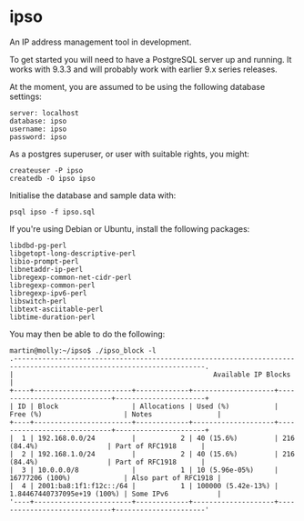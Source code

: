 ipso
====

An IP address management tool in development.

To get started you will need to have a PostgreSQL server up and running.  It
works with 9.3.3 and will probably work with earlier 9.x series releases.

At the moment, you are assumed to be using the following database settings:

    server: localhost
    database: ipso
    username: ipso
    password: ipso

As a postgres superuser, or user with suitable rights, you might:

    createuser -P ipso
    createdb -O ipso ipso

Initialise the database and sample data with:

    psql ipso -f ipso.sql

If you're using Debian or Ubuntu, install the following packages:

    libdbd-pg-perl
    libgetopt-long-descriptive-perl
    libio-prompt-perl
    libnetaddr-ip-perl
    libregexp-common-net-cidr-perl
    libregexp-common-perl
    libregexp-ipv6-perl
    libswitch-perl
    libtext-asciitable-perl
    libtime-duration-perl

You may then be able to do the following:

    martin@molly:~/ipso$ ./ipso_block -l
    .---------------------------------------------------------------------------------------------------------------------.
    |                                                 Available IP Blocks                                                 |
    +----+------------------------+-------------+--------------------+-----------------------------+----------------------+
    | ID | Block                  | Allocations | Used (%)           | Free (%)                    | Notes                |
    +----+------------------------+-------------+--------------------+-----------------------------+----------------------+
    |  1 | 192.168.0.0/24         |           2 | 40 (15.6%)         | 216 (84.4%)                 | Part of RFC1918      |
    |  2 | 192.168.1.0/24         |           2 | 40 (15.6%)         | 216 (84.4%)                 | Part of RFC1918      |
    |  3 | 10.0.0.0/8             |           1 | 10 (5.96e-05%)     | 16777206 (100%)             | Also part of RFC1918 |
    |  4 | 2001:ba8:1f1:f12c::/64 |           1 | 100000 (5.42e-13%) | 1.84467440737095e+19 (100%) | Some IPv6            |
    '----+------------------------+-------------+--------------------+-----------------------------+----------------------'


